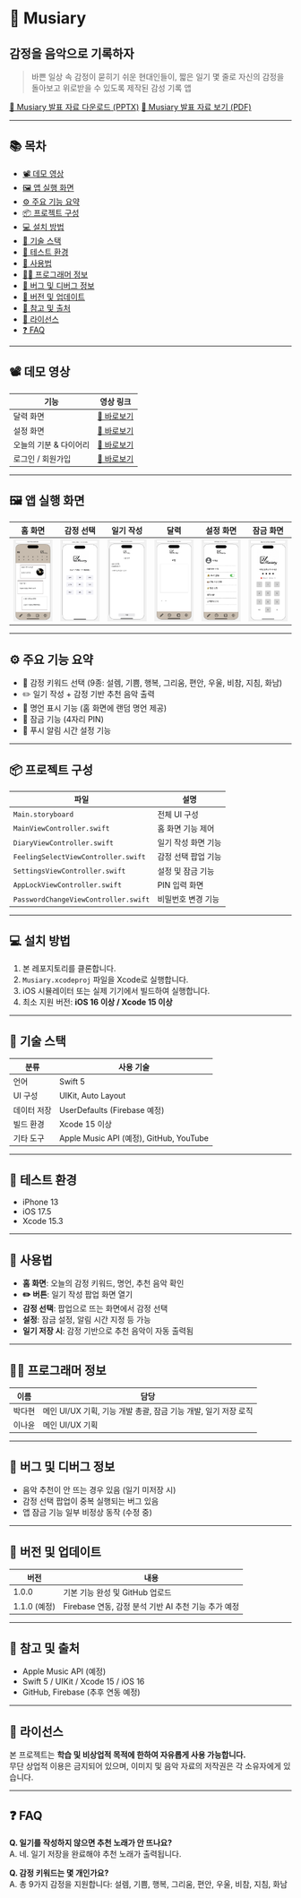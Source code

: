 # 🎵 Musiary
## 감정을 음악으로 기록하자

> 바쁜 일상 속 감정이 묻히기 쉬운 현대인들이, 짧은 일기 몇 줄로 자신의 감정을 돌아보고 위로받을 수 있도록 제작된 감성 기록 앱

[📎 Musiary 발표 자료 다운로드 (PPTX)](./Musiary_Presentation.pptx)
[📎 Musiary 발표 자료 보기 (PDF)](./Musiary_Presentation.pdf)

---

## 📚 목차

- [📽️ 데모 영상](#-데모-영상)  
- [🖼️ 앱 실행 화면](#-앱-실행-화면)  
- [⚙️ 주요 기능 요약](#-주요-기능-요약)  
- [📦 프로젝트 구성](#-프로젝트-구성)  
- [💻 설치 방법](#-설치-방법)  
- [🧰 기술 스택](#-기술-스택)  
- [📱 테스트 환경](#-테스트-환경)  
- [📝 사용법](#-사용법)  
- [👩‍💻 프로그래머 정보](#-프로그래머-정보)  
- [🐞 버그 및 디버그 정보](#-버그-및-디버그-정보)  
- [🚀 버전 및 업데이트](#-버전-및-업데이트)  
- [🔗 참고 및 출처](#-참고-및-출처)  
- [📜 라이선스](#-라이선스)  
- [❓ FAQ](#-faq)

---

## 📽️ 데모 영상

| 기능 | 영상 링크 |
|------|-----------|
| 달력 화면 | [🔗 바로보기](https://youtube.com/shorts/Gy8pKY1qYOQ?feature=share) |
| 설정 화면 | [🔗 바로보기](https://youtube.com/shorts/p5d6pR_KJF8?feature=share) |
| 오늘의 기분 & 다이어리 | [🔗 바로보기](https://youtube.com/shorts/p5d6pR_KJF8?feature=share) |
| 로그인 / 회원가입 | [🔗 바로보기](https://youtube.com/shorts/wQ1W1s4ducM?feature=share) |

---

## 🖼️ 앱 실행 화면

| 홈 화면 | 감정 선택 | 일기 작성 | 달력 | 설정 화면 | 잠금 화면 |
|---------|-----------|------------|------------|------------|------------|
| ![홈](images/main.png) | ![감정선택](images/feeling.png) | ![일기작성](images/diary.png) | ![달력](images/calendar.png) | ![설정 화면](images/settings.png) | ![잠금 화면](images/appunlock.png) |

---

## ⚙️ 주요 기능 요약

- 🧠 감정 키워드 선택 (9종: 설렘, 기쁨, 행복, 그리움, 편안, 우울, 비참, 지침, 화남)  
- ✏️ 일기 작성 + 감정 기반 추천 음악 출력  
- 💬 명언 표시 기능 (홈 화면에 랜덤 명언 제공)  
- 🔐 잠금 기능 (4자리 PIN)  
- 🔔 푸시 알림 시간 설정 기능  

---

## 📦 프로젝트 구성

| 파일 | 설명 |
|------|------|
| `Main.storyboard` | 전체 UI 구성 |
| `MainViewController.swift` | 홈 화면 기능 제어 |
| `DiaryViewController.swift` | 일기 작성 화면 기능 |
| `FeelingSelectViewController.swift` | 감정 선택 팝업 기능 |
| `SettingsViewController.swift` | 설정 및 잠금 기능 |
| `AppLockViewController.swift` | PIN 입력 화면 |
| `PasswordChangeViewController.swift` | 비밀번호 변경 기능 |

---

## 💻 설치 방법

1. 본 레포지토리를 클론합니다.
2. `Musiary.xcodeproj` 파일을 Xcode로 실행합니다.
3. iOS 시뮬레이터 또는 실제 기기에서 빌드하여 실행합니다.
4. 최소 지원 버전: **iOS 16 이상 / Xcode 15 이상**

---

## 🧰 기술 스택

| 분류 | 사용 기술 |
|------|------------|
| 언어 | Swift 5 |
| UI 구성 | UIKit, Auto Layout |
| 데이터 저장 | UserDefaults (Firebase 예정) |
| 빌드 환경 | Xcode 15 이상 |
| 기타 도구 | Apple Music API (예정), GitHub, YouTube |

---

## 📱 테스트 환경

- iPhone 13  
- iOS 17.5  
- Xcode 15.3  

---

## 📝 사용법

- **홈 화면**: 오늘의 감정 키워드, 명언, 추천 음악 확인  
- **✏️ 버튼**: 일기 작성 팝업 화면 열기  
- **감정 선택**: 팝업으로 뜨는 화면에서 감정 선택  
- **설정**: 잠금 설정, 알림 시간 지정 등 가능  
- **일기 저장 시**: 감정 기반으로 추천 음악이 자동 출력됨  

---

## 👩‍💻 프로그래머 정보

| 이름 | 담당 |
|------|------|
| 박다현 | 메인 UI/UX 기획, 기능 개발 총괄, 잠금 기능 개발, 일기 저장 로직 |
| 이나윤 | 메인 UI/UX 기획 |

---

## 🐞 버그 및 디버그 정보

- 음악 추천이 안 뜨는 경우 있음 (일기 미저장 시)  
- 감정 선택 팝업이 중복 실행되는 버그 있음  
- 앱 잠금 기능 일부 비정상 동작 (수정 중)  

---

## 🚀 버전 및 업데이트

| 버전 | 내용 |
|------|------|
| 1.0.0 | 기본 기능 완성 및 GitHub 업로드 |
| 1.1.0 (예정) | Firebase 연동, 감정 분석 기반 AI 추천 기능 추가 예정 |

---

## 🔗 참고 및 출처

- Apple Music API (예정)
- Swift 5 / UIKit / Xcode 15 / iOS 16
- GitHub, Firebase (추후 연동 예정)

---

## 📜 라이선스

본 프로젝트는 **학습 및 비상업적 목적에 한하여 자유롭게 사용 가능합니다.**  
무단 상업적 이용은 금지되어 있으며, 이미지 및 음악 자료의 저작권은 각 소유자에게 있습니다.

---

## ❓ FAQ

**Q. 일기를 작성하지 않으면 추천 노래가 안 뜨나요?**  
A. 네. 일기 저장을 완료해야 추천 노래가 출력됩니다.

**Q. 감정 키워드는 몇 개인가요?**  
A. 총 9가지 감정을 지원합니다: 설렘, 기쁨, 행복, 그리움, 편안, 우울, 비참, 지침, 화남
